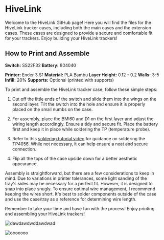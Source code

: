 # HiveLink
Welcome to the HiveLink GitHub page! Here you will find the files for the HiveLink tracker cases, including both the main cases and the extension cases. These cases are designed to provide a secure and comfortable fit for your trackers. Enjoy building your HiveLink trackers!

## How to Print and Assemble

**Switch:** SS22F32
**Battery:** 804040

**Printer:** Ender 3 S1
**Material:** PLA Bambu
**Layer Height:** 0.12 - 0.2
**Walls:** 3-5
**Infill:** 20%
**Supports:** Optional (printed with supports)

To print and assemble the HiveLink tracker case, follow these simple steps:

1. Cut off the little ends of the switch and slide them into the wings on the second layer. Tilt the switch into the hole and ensure it is properly placed on the small numbs on the case.

2. For assembly, place the BMI60 and D1 on the first layer and adjust the wiring length accordingly. Ensure a tidy and secure fit. Place the battery first and keep it in place while soldering the TP (temperature probe).

3. Refer to this [soldering tutorial video](https://youtu.be/hGc3ey2mqJU) for guidance on soldering the TP4056. While not necessary, it can help ensure a neat and secure connection.

4. Flip all the tops of the case upside down for a better aesthetic appearance.



Assembly is straightforward, but there are a few considerations to keep in mind. Due to variations in printer tolerances, some light sanding of the tray's sides may be necessary for a perfect fit. However, it is designed to snap into place snugly. To ensure optimal wire management, I recommend keeping the wires short. It's best to solder components outside of the case and use the case/tray as a reference for determining wire length.

Remember to take your time and have fun with the process! Enjoy printing and assembling your HiveLink trackers!



![dawdawdwddawdwad](https://github.com/SakeSaki/HiveLink/assets/119632972/672cf797-5c07-4cd4-b9bf-57099889feb5)


![ooooooo](https://github.com/SakeSaki/HiveLink/assets/119632972/381d2363-558b-476d-bd4e-2b5c7d526cc1)
